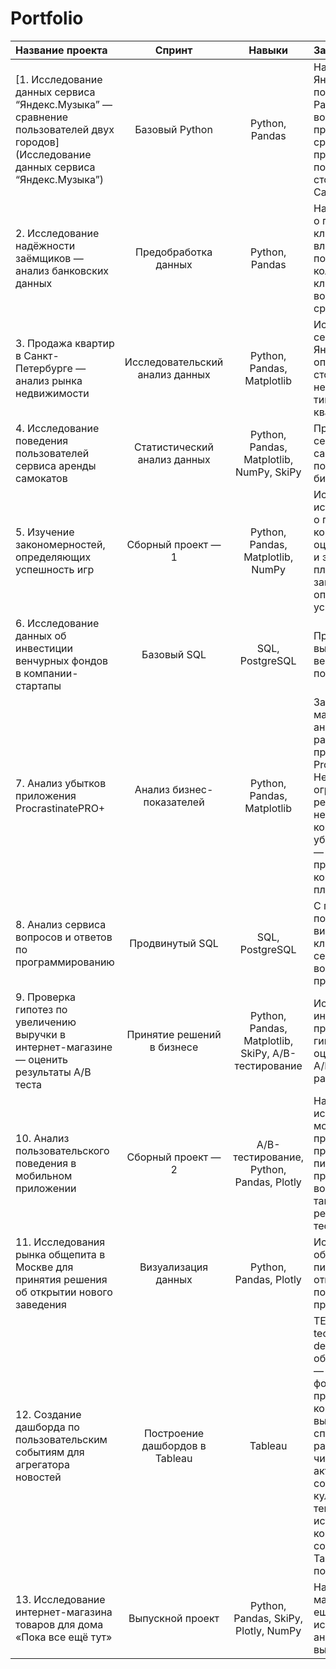 # Portfolio

| Название проекта                                                                     |  Спринт                         | Навыки                                   | Задачи проекта      |
|:-------------------------------------------------------------------------------------|:-------------------------------:|:----------------------------------------:|:--------------------|
|[1. Исследование данных сервиса “Яндекс.Музыка” — сравнение пользователей двух городов](Исследование данных сервиса “Яндекс.Музыка”)| Базовый Python                  | Python, Pandas                           | На реальных данных Яндекс.Музыки c помощью библиотеки Pandas и её возможностей проверить данные и сравнить поведение и предпочтения пользователей двух столиц — Москвы и Санкт-Петербурга |    
|2. Исследование надёжности заёмщиков — анализ банковских данных                       | Предобработка данных            | Python, Pandas                           | На основе статистики о платёжеспособности клиентов исследовать влияет ли семейное положение и количество детей клиента на факт возврата кредита в срок |   
|3. Продажа квартир в Санкт-Петербурге — анализ рынка недвижимости                     | Исследовательский анализ данных | Python, Pandas, Matplotlib               | Используя данные сервиса Яндекс.Недвижимость, определить рыночную стоимость объектов недвижимости и типичные параметры квартир |   
|4. Исследование поведения пользователей сервиса аренды самокатов                      | Статистический анализ данных    | Python, Pandas, Matplotlib, NumPy, SkiPy | Проверите гипотезы сервиса аренды самокатов, чтобы помочь вырастить бизнес |
|5. Изучение закономерностей, определяющих успешность игр                              | Сборный проект — 1              | Python, Pandas, Matplotlib, NumPy        | Используя исторические данные о продажах компьютерных игр, оценки пользователей и экспертов, жанры и платформы, выявить закономерности, определяющие успешность игры |  
|6. Исследование данных об инвестиции венчурных фондов в компании-стартапы             | Базовый SQL                     | SQL, PostgreSQL                          | Произвести различные выгрузки данных венчурных фондов с помощью SQL |  
|7. Анализ убытков приложения ProcrastinatePRO+                                        | Анализ бизнес-показателей       | Python, Pandas, Matplotlib               | Задача для маркетингового аналитика развлекательного приложения Procrastinate Pro+. Несмотря на огромные вложения в рекламу, последние несколько месяцев компания терпит убытки. Ваша задача — разобраться в причинах и помочь компании выйти в плюс |  
|8. Анализ сервиса вопросов и ответов по программированию                              | Продвинутый SQL                 | SQL, PostgreSQL                          | С помощью SQL посчитаете и визуализируете ключевые метрики сервис-системы вопросов и ответов о программировании |  
|9. Проверка гипотез по увеличению выручки в интернет-магазине — оценить результаты A/B теста | Принятие решений в бизнесе | Python, Pandas, Matplotlib, SkiPy, A/B-тестирование | Используя данные интернет-магазина приоритезировать гипотезы, произвести оценку результатов A/B-тестирования различными методами |  
|10. Анализ пользовательского поведения в мобильном приложении                         | Сборный проект — 2              | A/B-тестирование, Python, Pandas, Plotly | На основе данных использования мобильного приложения для продажи продуктов питания проанализировать воронку продаж, а также оценить результаты A/A/B-тестирования |
|11. Исследования рынка общепита в Москве для принятия решения об открытии нового заведения | Визуализация данных        | Python, Pandas, Plotly                   | Исследование рынка общественного питания на основе открытых данных, подготовка презентации |  
|12. Создание дашборда по пользовательским событиям для агрегатора новостей            | Построение дашбордов в Tableau  | Tableau                                  | TED (от англ. technology, education, design — «технологии, образование, дизайн») — некоммерческий фонд, который проводит популярные конференции. На них выступают специалисты из разных областей и читают лекции на актуальные социальные, культурные и научные темы. Исследуете историю TED-конференций и создадите дашборд в Tableau на основе полученных данных |  
|13. Исследование интернет-магазина товаров для дома «Пока все ещё тут»                | Выпускной проект                | Python, Pandas, SkiPy, Plotly, NumPy     | На данных интернет-магазина «Пока все ещё тут» проведем исследовательский анализ и проверим выдвинутые гипотезы |  
